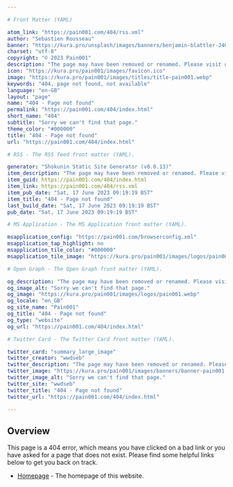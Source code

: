 ```yaml
---

# Front Matter (YAML)

atom_link: "https://pain001.com/404/rss.xml"
author: "Sebastien Rousseau"
banner: "https://kura.pro/unsplash/images/banners/benjamin-blattler-J40eheaQ_OE-unsplash.jpg"
charset: "utf-8"
copyright: "© 2023 Pain001"
description: "The page may have been removed or renamed. Please visit our homepage for more information."
icon: "https://kura.pro/pain001/images/favicon.ico"
image: "https://kura.pro/pain001/images/titles/title-pain001.webp"
keywords: "404, page not found, not available"
language: "en-GB"
layout: "page"
name: "404 - Page not found"
permalink: "https://pain001.com/404/index.html"
short_name: "404"
subtitle: "Sorry we can't find that page."
theme_color: "#000000"
title: "404 - Page not found"
url: "https://pain001.com/404/index.html"

# RSS - The RSS feed front matter (YAML).

generator: "Shokunin Static Site Generator (v0.0.13)"
item_description: "The page may have been removed or renamed. Please visit our homepage for more information."
item_guid: https://pain001.com/404/index.html
item_link: https://pain001.com/404/rss.xml
item_pub_date: "Sat, 17 June 2023 09:19:19 BST"
item_title: "404 - Page not found"
last_build_date: "Sat, 17 June 2023 09:19:19 BST"
pub_date: "Sat, 17 June 2023 09:19:19 BST"

# MS Application - The MS Application front matter (YAML).

msapplication_config: "https://pain001.com/browserconfig.xml"
msapplication_tap_highlight: no
msapplication_tile_color: "#000000"
msapplication_tile_image: "https://kura.pro/pain001/images/logos/pain001.webp"

# Open Graph - The Open Graph front matter (YAML).

og_description: "The page may have been removed or renamed. Please visit our homepage for more information."
og_image_alt: "Sorry we can't find that page."
og_image: "https://kura.pro/pain001/images/logos/pain001.webp"
og_locale: "en_GB"
og_site_name: "Pain001"
og_title: "404 - Page not found"
og_type: "website"
og_url: "https://pain001.com/404/index.html"

# Twitter Card - The Twitter Card front matter (YAML).

twitter_card: "summary_large_image"
twitter_creator: "wwdseb"
twitter_description: "The page may have been removed or renamed. Please visit our homepage for more information."
twitter_image: "https://kura.pro/pain001/images/banners/banner-pain001.png"
twitter_image_alt: "Sorry we can't find that page."
twitter_site: "wwdseb"
twitter_title: "404 - Page not found"
twitter_url: "https://pain001.com/404/index.html"

---
```


## Overview

This page is a 404 error, which means you have clicked on a bad link or you have asked for a page that does not exist. Please find some helpful links below to get you back on track.

- [Homepage](/) - The homepage of this website.

